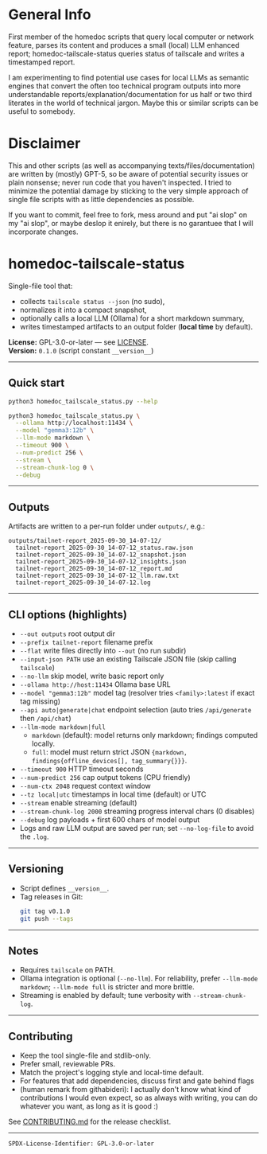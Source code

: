 # General Info
First member of the homedoc scripts that query local computer or network feature, parses its content and produces a small (local) LLM enhanced report; homedoc-tailscale-status queries status of tailscale and writes a timestamped report.

I am experimenting to find potential use cases for local LLMs as semantic engines that convert the often too technical program outputs into more understandable reports/explanation/documentation for us half or two third literates in the world of technical jargon. Maybe this or similar scripts can be useful to somebody.

# Disclaimer
This and other scripts (as well as accompanying texts/files/documentation) are written by (mostly) GPT-5, so be aware of potential security issues or plain nonsense; never run code that you haven't inspected. I tried to minimize the potential damage by sticking to the very simple approach of single file scripts with as little dependencies as possible.

If you want to commit, feel free to fork, mess around and put "ai slop" on my "ai slop", or maybe deslop it enirely, but there is no garantuee that I will incorporate changes.

# homedoc-tailscale-status

Single-file tool that:
- collects `tailscale status --json` (no sudo),
- normalizes it into a compact snapshot,
- optionally calls a local LLM (Ollama) for a short markdown summary,
- writes timestamped artifacts to an output folder (**local time** by default).

**License:** GPL-3.0-or-later — see [LICENSE](LICENSE).  
**Version:** `0.1.0` (script constant `__version__`)

---

## Quick start

```bash
python3 homedoc_tailscale_status.py --help

python3 homedoc_tailscale_status.py \
  --ollama http://localhost:11434 \
  --model "gemma3:12b" \
  --llm-mode markdown \
  --timeout 900 \
  --num-predict 256 \
  --stream \
  --stream-chunk-log 0 \
  --debug
```

---

## Outputs

Artifacts are written to a per-run folder under `outputs/`, e.g.:

```
outputs/tailnet-report_2025-09-30_14-07-12/
  tailnet-report_2025-09-30_14-07-12_status.raw.json
  tailnet-report_2025-09-30_14-07-12_snapshot.json
  tailnet-report_2025-09-30_14-07-12_insights.json
  tailnet-report_2025-09-30_14-07-12_report.md
  tailnet-report_2025-09-30_14-07-12_llm.raw.txt
  tailnet-report_2025-09-30_14-07-12.log
```

---

## CLI options (highlights)

- `--out outputs` root output dir  
- `--prefix tailnet-report` filename prefix  
- `--flat` write files directly into `--out` (no run subdir)  
- `--input-json PATH` use an existing Tailscale JSON file (skip calling `tailscale`)  
- `--no-llm` skip model, write basic report only  
- `--ollama http://host:11434` Ollama base URL  
- `--model "gemma3:12b"` model tag (resolver tries `<family>:latest` if exact tag missing)  
- `--api auto|generate|chat` endpoint selection (auto tries `/api/generate` then `/api/chat`)  
- `--llm-mode markdown|full`  
  - `markdown` (default): model returns only markdown; findings computed locally.  
  - `full`: model must return strict JSON `{markdown, findings{offline_devices[], tag_summary{}}}`.  
- `--timeout 900` HTTP timeout seconds  
- `--num-predict 256` cap output tokens (CPU friendly)  
- `--num-ctx 2048` request context window  
- `--tz local|utc` timestamps in local time (default) or UTC  
- `--stream` enable streaming (default)  
- `--stream-chunk-log 2000` streaming progress interval chars (0 disables)  
- `--debug` log payloads + first 600 chars of model output  
- Logs and raw LLM output are saved per run; set `--no-log-file` to avoid the `.log`.

---

## Versioning

- Script defines `__version__`.
- Tag releases in Git:  
  ```bash
  git tag v0.1.0
  git push --tags
  ```

---

## Notes

- Requires `tailscale` on PATH.
- Ollama integration is optional (`--no-llm`). For reliability, prefer `--llm-mode markdown`; `--llm-mode full` is stricter and more brittle.
- Streaming is enabled by default; tune verbosity with `--stream-chunk-log`.

---

## Contributing

- Keep the tool single-file and stdlib-only.
- Prefer small, reviewable PRs.
- Match the project's logging style and local-time default.
- For features that add dependencies, discuss first and gate behind flags
- (human remark from githabideri): I actually don't know what kind of contributions I would even expect, so as always with writing, you can do whatever you want, as long as it is good :)

See [CONTRIBUTING.md](CONTRIBUTING.md) for the release checklist.

---

```
SPDX-License-Identifier: GPL-3.0-or-later
```
